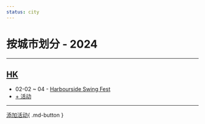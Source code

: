 ```yaml
---
status: city
---
```


# 按城市划分 - 2024

---

## [HK](HK.md)

- 02-02 ~ 04 - [Harbourside Swing Fest](harbourside-swing-fest.md)
- [+ 活动](https://github.com/swingdance/events/issues/new?assignees=&labels=add+event&projects=&template=02-add_entity.yml&title=Add%20Event%3A%20zh_HK%20%E2%80%A2%20%3CName%3E&region=zh_HK&province=HK&city=HK&org_id=)

---

[添加活动](https://github.com/swingdance/events/issues/new?assignees=&labels=add+event&projects=&template=02-add_entity.yml&title=Add%20Event%3A%20zh_HK%20%E2%80%A2%20%3CName%3E&region=zh_HK&province=&city=&org_id=){ .md-button }
